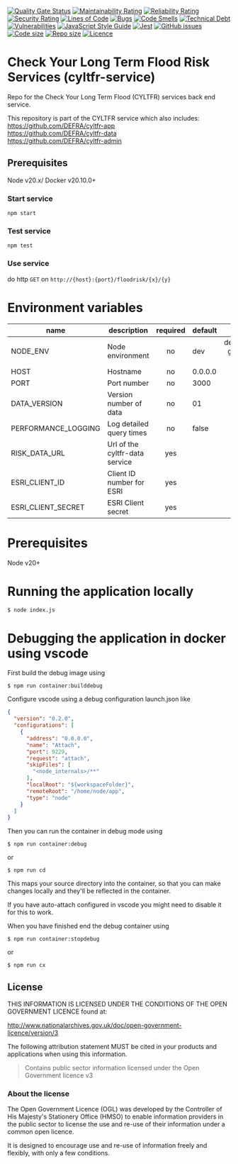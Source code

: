 [![Quality Gate Status](https://sonarcloud.io/api/project_badges/measure?project=DEFRA_cyltfr-service&metric=alert_status)](https://sonarcloud.io/dashboard?id=DEFRA_cyltfr-service)
[![Maintainability Rating](https://sonarcloud.io/api/project_badges/measure?project=DEFRA_cyltfr-service&metric=sqale_rating)](https://sonarcloud.io/dashboard?id=DEFRA_cyltfr-service)
[![Reliability Rating](https://sonarcloud.io/api/project_badges/measure?project=DEFRA_cyltfr-service&metric=reliability_rating)](https://sonarcloud.io/dashboard?id=DEFRA_cyltfr-service)
[![Security Rating](https://sonarcloud.io/api/project_badges/measure?project=DEFRA_cyltfr-service&metric=security_rating)](https://sonarcloud.io/dashboard?id=DEFRA_cyltfr-service)
[![Lines of Code](https://sonarcloud.io/api/project_badges/measure?project=DEFRA_cyltfr-service&metric=ncloc)](https://sonarcloud.io/dashboard?id=DEFRA_cyltfr-service)
[![Bugs](https://sonarcloud.io/api/project_badges/measure?project=DEFRA_cyltfr-service&metric=bugs)](https://sonarcloud.io/dashboard?id=DEFRA_cyltfr-service)
[![Code Smells](https://sonarcloud.io/api/project_badges/measure?project=DEFRA_cyltfr-service&metric=code_smells)](https://sonarcloud.io/dashboard?id=DEFRA_cyltfr-service)
[![Technical Debt](https://sonarcloud.io/api/project_badges/measure?project=DEFRA_cyltfr-service&metric=sqale_index)](https://sonarcloud.io/dashboard?id=DEFRA_cyltfr-service)
[![Vulnerabilities](https://sonarcloud.io/api/project_badges/measure?project=DEFRA_cyltfr-service&metric=vulnerabilities)](https://sonarcloud.io/dashboard?id=DEFRA_cyltfr-service)
[![JavaScript Style Guide](https://img.shields.io/badge/code_style-standard-brightgreen.svg)](https://standardjs.com)
[![Jest](https://img.shields.io/badge/tested_with-jest-99424f.svg)](https://github.com/facebook/jest)
[![GitHub issues](https://img.shields.io/github/issues/DEFRA/cyltfr-service.svg)](https://github.com/DEFRA/cyltfr-service/issues/)
[![Code size](https://img.shields.io/github/languages/code-size/DEFRA/cyltfr-service.svg)]()
[![Repo size](https://img.shields.io/github/repo-size/DEFRA/cyltfr-service.svg)]()
[![Licence](https://img.shields.io/badge/licence-OGLv3-blue.svg)](http://www.nationalarchives.gov.uk/doc/open-government-licence/version/3)

# Check Your Long Term Flood Risk Services (cyltfr-service)
Repo for the Check Your Long Term Flood (CYLTFR) services back end service.

This repository is part of the CYLTFR service which also includes:\
<https://github.com/DEFRA/cyltfr-app>\
<https://github.com/DEFRA/cyltfr-data>\
<https://github.com/DEFRA/cyltfr-admin>

## Prerequisites
Node v20.x/
Docker v20.10.0+

### Start service

`npm start`

### Test service

`npm test`

### Use service

do http `GET` on `http://{host}:{port}/floodrisk/{x}/{y}`

# Environment variables
| name                | description                    | required  |   default   |            valid              | notes |
|---------------------|--------------------------------|:---------:|-------------|:-----------------------------:|-------|
| NODE_ENV            | Node environment               |    no     | dev         | dev,test,prod-green,prod-blue |       |
| HOST                | Hostname                       |    no     | 0.0.0.0     |                               |       |
| PORT                | Port number                    |    no     | 3000        |                               |       |
| DATA_VERSION        | Version number of data         |    no     | 01          |                               |       |
| PERFORMANCE_LOGGING | Log detailed query times       |    no     | false       |                               |       |
| RISK_DATA_URL       | Url of the cyltfr-data service |    yes    |             |                               |       |
| ESRI_CLIENT_ID      | Client ID number for ESRI      |    yes    |             |                               |       |
| ESRI_CLIENT_SECRET  | ESRI Client secret             |    yes    |             |                               |       |

# Prerequisites

Node v20+

# Running the application locally

`$ node index.js`

# Debugging the application in docker using vscode

First build the debug image using

`$ npm run container:builddebug`

Configure vscode using a debug configuration launch.json like

```json
{
  "version": "0.2.0",
  "configurations": [
    {
      "address": "0.0.0.0",
      "name": "Attach",
      "port": 9229,
      "request": "attach",
      "skipFiles": [
        "<node_internals>/**"
      ],
      "localRoot": "${workspaceFolder}",
      "remoteRoot": "/home/node/app",
      "type": "node"
    }
  ]
}
```

Then you can run the container in debug mode using

`$ npm run container:debug`

or 

`$ npm run cd`

This maps your source directory into the container, so that you can make changes locally and they'll be reflected in the container.

If you have auto-attach configured in vscode you might need to disable it for this to work.

When you have finished end the debug container using

`$ npm run container:stopdebug`

or 

`$ npm run cx`

## License
THIS INFORMATION IS LICENSED UNDER THE CONDITIONS OF THE OPEN GOVERNMENT LICENCE found at:

<http://www.nationalarchives.gov.uk/doc/open-government-licence/version/3>

The following attribution statement MUST be cited in your products and applications when using this information.

>Contains public sector information licensed under the Open Government licence v3

### About the license
The Open Government Licence (OGL) was developed by the Controller of His Majesty's Stationery Office (HMSO) to enable information providers in the public sector to license the use and re-use of their information under a common open licence.

It is designed to encourage use and re-use of information freely and flexibly, with only a few conditions.